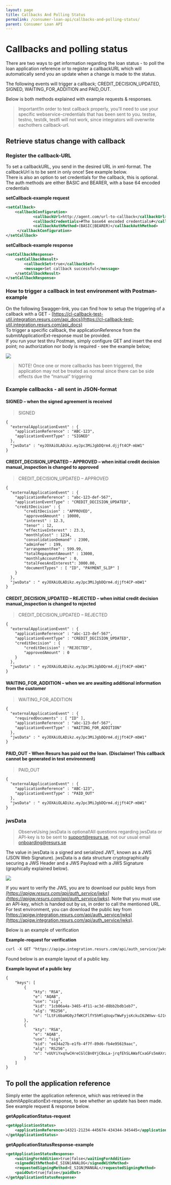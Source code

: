 ```yaml
---
layout: page
title: Callbacks And Polling Status
permalink: /consumer-loan-api/callbacks-and-polling-status/
parent: Consumer Loan API
---
```



# Callbacks and polling status 

There are two ways to get information regarding the loan status - to
poll the loan application reference or to register a callbackURL which
will automatically send you an update when a change is made to the
status.

The following events will trigger a callback; CREDIT_DECISION_UPDATED,
SIGNED, WAITING_FOR_ADDITION and PAID_OUT.

Below is both methods explained with example requests & responses.  

> Important!In order to test callback properly, you'll need to use your
> specific webservice-credentials that has been sent to you. testse,
> testno, testdk, testfi will not work, since integrators will overwrite
> eachothers callback-url.

## Retrieve status change with callback
### Register the callback-URL
To set a callbackURL, you send in the desired URL in xml-format. The
callbackUrl is to be sent in only once! See example below.  
There is also an option to set credentials for the callback, this is
optional. The auth methods are either BASIC and BEARER, with a base 64
encoded credentials

**setCallback-example request**
```xml
<setCallback>
    <callbackConfiguration>
            <callbackUrl>http://agent.com/url-to-callback</callbackUrl>
            <callbackCredentials>#The base64 encoded credentials#</callbackCredentials>
            <callbackAuthMethod>(BASIC|BEARER)</callbackAuthMethod>
     </callbackConfiguration>
</setCallback>
```
**setCallback-example response**
```xml
<setCallbackResponse>
    <setCallbackResult>
        <callbackSet>true</callbackSet>
        <message>Set callback successful</message>
    </setCallbackResult>
</setCallbackResponse>
```
### How to trigger a callback in test environment with Postman-example
On the following Swagger-link, you can find how to setup the triggering
of a callback with a GET -
[https://cl-callback-test-util.integration.resurs.com/api_docs](https://cl-callback-test-util.integration.resurs.com/api_docs)  
To trigger a specific callback, the applicationReference from the
submitApplicationExt-response must be provided.  
If you run your test thru Postman, simply configure GET and insert the
end point; no authorization nor body is required - see the example
below;

![](../../attachments/29491203/59342879.png)

> NOTE! Once one or more callbacks has been triggered, the application
> may not be treated as normal since there can be side effects due the
> “manual” triggering

### Example callbacks - all sent in JSON-format
#### SIGNED – when the signed agreement is received
> SIGNED
```xml
{
  "externalApplicationEvent" : {
    "applicationReference" : "ABC-123",
    "applicationEventType" : "SIGNED"
  },
  "jwsData" : "eyJOXAiOLADikz.eyJpc3MiJgbDQrm4.djjft4CP-mbW1"
}
```

#### CREDIT_DECISION_UPDATED – APPROVED – when initial credit decision manual_inspection is changed to approved
> CREDIT_DECISION_UPDATED – APPROVED
```xml
{
  "externalApplicationEvent" : {
    "applicationReference" : "abc-123-def-567",
    "applicationEventType" : "CREDIT_DECISION_UPDATED",
    "creditDecision" : {
        "creditDecision" : "APPROVED",
        "approvedAmount" : 10000,
        "interest" : 12.3,
        "tenor" : 12,
        "effectiveInterest" : 23.3,
        "monthlyCost" : 1234,
        "consolidationDemand" : 2300,
        "adminFee" : 199,
        "arrangementFee" : 599.99,
        "totalRepaymentAmount" : 13000,
        "monthlyAccountFee" : 0,
        "totalFeesAndInterest": 3000.00,
        "documentTypes" : [ "ID", "PAYMENT_SLIP" ]
    }
  },
  "jwsData" : " eyJOXAiOLADikz.eyJpc3MiJgbDQrm4.djjft4CP-mbW1"
}
```

#### CREDIT_DECISION_UPDATED – REJECTED – when initial credit decision manual_inspection is changed to rejected
> CREDIT_DECISION_UPDATED – REJECTED
```xml
{
  "externalApplicationEvent" : {
    "applicationReference" : "abc-123-def-567",
    "applicationEventType" : "CREDIT_DECISION_UPDATED",
    "creditDecision" : {
        "creditDecision" : "REJECTED",
        "approvedAmount" : 0
    }
  },
  "jwsData" : " eyJOXAiOLADikz.eyJpc3MiJgbDQrm4.djjft4CP-mbW1"
}
```

#### WAITING_FOR_ADDITION – when we are awaiting additional information from the customer
> WAITING_FOR_ADDITION
```xml
{
  "externalApplicationEvent" : {
    "requiredDocuments" : [ "ID" ],
    "applicationReference" : "abc-123-def-567",
    "applicationEventType" : "WAITING_FOR_ADDITION"
  },
  "jwsData" : " eyJOXAiOLADikz.eyJpc3MiJgbDQrm4.djjft4CP-mbW1"
}
```

#### PAID_OUT - When Resurs has paid out the loan. (Disclaimer! This callback cannot be generated in test environment)
> PAID_OUT
```xml
{
  "externalApplicationEvent" : {
    "applicationReference" : "ABC-123",
    "applicationEventType" : "PAID_OUT"
  },
  "jwsData" : " eyJOXAiOLADikz.eyJpc3MiJgbDQrm4.djjft4CP-mbW1"
}
```

### jwsData
> ObserveUsing jwsData is optional!All questions regarding jwsData or
> API-key is to be sent to support@resurs.se, not our usual email
> onboarding@resurs.se

The value in jwsData is a signed and serialized JWT, known as a JWS
(JSON Web Signature). jwsData is a data structure cryptographically
securing a JWS Header and a JWS Payload with a JWS Signature
(graphically explained below).

![](../../attachments/29491203/29491242.png)

If you want to verify the JWS, you are to download our public keys
from *[https://apigw.resurs.com/api/auth_service/jwks](https://apigw.resurs.com/api/auth_service/jwks)*.
Note that you must use an API-key, which is handed out by us, in order
to call the mentioned URL.  
For test environment, you can download the public key
from [https://apigw.integration.resurs.com/api/auth_service/jwks](https://apigw.integration.resurs.com/api/auth_service/jwks). 

Below is an example of verification 

**Example-request for verification**
```xml
curl -X GET "https://apigw.integration.resurs.com/api/auth_service/jwks" -H "accept: application/json" -H "apikey: e3331b3687xxxxxxxxxxd9d4197f30b9
```
Found below is an example layout of a public key.

**Example layout of a public key**
```xml
{
    "keys": [
        {
            "kty": "RSA",
            "e": "AQAB",
            "use": "sig",
            "kid": "1cb06a4a-3465-4f11-ac3d-d8bb2bdb1eb7",
            "alg": "RS256",
            "n": "lLtFi6baHG0yJfWKCFlfY5hMlqUoqvTWwFyjsKckuI62WVwv-GJ1vTPnCk9cptRjqGltQ4IJxv8FYOPPjaRi98li53BnaHRmg6pITF68OAIbnTpMn3_hqctSS_6XM2s-PFMfctbFuSj_W4IzC2f1FmCXJSONz16zxy6kvlyC-ZVBLbN1WpWsheufGqR7tWibj780lgA8nwTQNHUXhdlydOU3CVfGEgs9IRx8vB53n0nTHwBdMI5i5ta9wEe2f7r6I4YqganJL_q_ilYfrbAB2yOCQz4AiWOpQzrhZCV54tiSGfz4lVfVS_oJOy17LapdSqxnBmJwX_R4uTR0g7BLWw"
        },
        {
            "kty": "RSA",
            "e": "AQAB",
            "use": "sig",
            "kid": "e434a27b-e1fb-4f7f-89d6-fb4e95619aac",
            "alg": "RS256",
            "n": "vUUYiYxqYwCHreCGlCBn0YjCBoLa-jrqfEhSLAWafCxaGFs5mAXrzb6Zzc_cfzNptNQMtA4x2qhF68copSbGyXxq8ZQl-10J0cjLJ2HW98-5jJiGit3MIR5cEGEjMrRzdaltCFiGSIeussdJMOvNtJk7-OGMQgxMVMJ6PK5zARsNauj85WuB2UyOg6EDBRP7pfmQ9V4bBRGM-s3PQZbBCD-       Mcr1K0tQTc60wftRiC78AxlVubF60jpj6l1bcvpsdld8uF1wVIrU8gjh65CL9KTXMmb261PLrv-op8TSjFMT-DPw4Jb54RxqjbEO9ze6b6BJo-0eU7_suqzitMT4JaQ"
        }
    ]
}
```

## **To poll the application reference**
Simply enter the application reference, which was retrieved in the
submitApplicationExt-response, to see whether an update has been made.
See example request & response below.

**getApplicationStatus-request**
```xml
<getApplicationStatus>
    <applicationReference>14321-21234-445674-434344-345445</applicationReference>
</getApplicationStatus>
```
**getApplicationStatusResponse-example**
```xml
<getApplicationStatusResponse>
    <waitingForAddition>true|false</waitingForAddition>
    <signedWithMethod>E_SIGN|ANALOG</signedWithMethod>
    <requestedSigningMethod>E_SIGN|MANUAL</requestedSigningMethod>
    <paidOut>true|false</paidOut>
</getApplicationStatusResponse>
```

